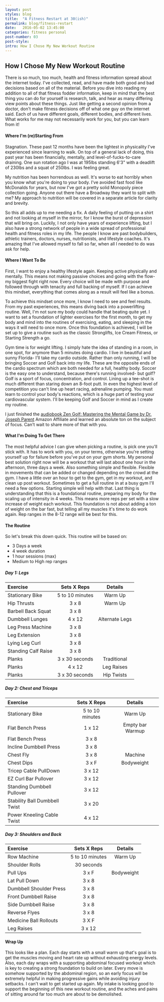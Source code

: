 ```yaml
---
layout: post
styles: blog
title:  "A Fitness Restart at 30(ish)"
permalink: blog/fitness-restart
date:   2016-05-02 13:45:00
categories: fitness personal
post-number: 03
post-style:
intro: How I Chose My New Workout Routine
---
```

## How I Chose My New Workout Routine

There is so much, too much, health and fitness information spread about the internet today. I've collected, read, and have made both good and bad decisions based on all of the material. Before you dive into reading my addition to all of that fitness fodder information, keep in mind that the best thing you can do for yourself is research, talk, and hear as many differing view points about these things. Just like getting a second opinion from a doctor, don't make fitness decisions off of what one guy on the internet said. Each of us have different goals, different bodies, and different lives. What works for me may not necessarily work for you, but you can learn from it!

#### Where I'm (re)Starting From

Stagnation. These past 12 months have been the lightest in physicality I've experienced since learning to walk. On top of a general lack of doing, this past year has been financially, mentally, and level-of-fucks-to-care draining. One sun rotation ago I was at 195lbs standing 6'3" with a deadlift of 230lbs and a squat of 250lbs. I was feeling great.

My nutrition has been horrendous as well. It's worse to eat horribly when you know what you're doing to your body. I've avoided fast food like McDonalds for years, but now I've got a pretty solid Monopoly piece collection going. Anyone out there have a Broadway they want to split with me? My approach to nutrition will be covered in a separate article for clarity and brevity.

So this all adds up to me needing a fix. A daily feeling of putting on a shirt and not looking at myself in the mirror, for I know the burst of depression that will bring on. Luckily, I not only have years of experience lifting, but I also have a strong network of people in a wide spread of professional health and fitness roles in my life. The people I know are past bodybuilders, athletic trainers, doctors, nurses, nutritionists, and lifestyle coaches. It's amazing that I've allowed myself to fall so far, when all I needed to do was ask for help.

#### Where I Want To Be

First, I want to enjoy a healthy lifestyle again. Keeping active physically and mentally. This means not making passive choices and going with the flow- my biggest fight right now. Every choice will be made with purpose and followed through with tenacity and full backing of myself. If I can achieve this mindset, everything that comes along as a result will feel like a bonus.

To achieve this mindset once more, I know I need to see and feel results. From my past experiences, this means diving back into a powerlifting routine. Well, I'm not sure my body could handle that beating quite yet. I want to set a foundation of lighter exercises for the first month, to get my body and mind into the routines of exercising, eating, and sleeping in the ways it will need to once more. Once this foundation is achieved, I will be set up to give a routine such as the classic Stronglifts, Ice Cream Fitness, or Starting Strength a go.

Gym time is for weight lifting. I simply hate the idea of standing in a room, in one spot, for anymore than 5 minutes doing cardio. I live in beautiful and sunny Florida- I'll take my cardio outside. Rather than only running, I will be bringing Soccer and Golf back into my life. These are the opposite ends of the cardio spectrum which are both needed for a full, healthy body. Soccer is the easy one to understand, because there's running involved- but golf? Golf is a sport of focus, concentration, and control. Lining up a tee-shot is much different than staring down an 8-foot putt. In even the highest level of competition you can't line up heart racing, adrenaline pumping. You must learn to control your body's reactions, which is a huge part of testing your cardiovascular system. I'll be keeping Golf and Soccer in mind as I create my routine.

I just finished the [audiobook Zen Golf: Mastering the Mental Game by Dr. Joseph Parent](http://amzn.to/1rsoSCA) <span class="affiliate">Amazon Affiliate</span> and learned an absolute ton on the subject of focus. Can't wait to share more of that with you.

#### What I'm Doing To Get There

The most helpful advice I can give when picking a routine, is pick one you'll stick with. It has to work with you, on your terms, otherwise you're setting yourself up for failure before you've put on your gym shorts. My personal best solution right now will be a workout that will last about one hour in the afternoon, three days a week. Also something simple and flexible. Flexible in movements that can be added or changed depending on the crowd at the gym. I have a little over an hour to get to the gym, get in my workout, and clean up post workout. Sometimes to get a full routine in at a busy gym I'll need a few options. Starting simple will help with that. Last thing is understanding that this is a foundational routine, preparing my body for the scaling up of intensity in 4 weeks. This means more reps per set with a slow increase of weight each workout. This foundation is not about adding a ton of weight on the bar fast, but telling all my muscles it's time to do work again. Rep ranges in the 8-12 range will be best for this.


#### The Routine

So let's break this down quick. This routine will be based on:

- 3 Days a week
- 4 week duration
- 1 hour sessions (max)
- Medium to High rep ranges

##### Day 1: Legs

| Exercise | Sets X Reps | Details |
|:-------------------|:-------------:|:---------:|
|Stationary Bike     | 5 to 10 minutes | Warm Up|
| Hip Thrusts | 3 x 8 | Warm Up |
| Barbell Back Squat | 3 x 8 | |
| Dumbbell Lunges | 4 x 12 | Alternate Legs |
|Leg Press Machine | 3 x 8 | |
|Leg Extension | 3 x 8 | |
|Lying Leg Curl | 3 x 8 | |
| Standing Calf Raise | 3 x 8 | |
|Planks | 3 x 30 seconds | Traditional |
|Planks | 4 x 12 | Leg Raises |
|Planks | 3 x 30 seconds | Hip Twists |


##### Day 2: Chest and Triceps

| Exercise | Sets X Reps | Details |
|:-------------------|:-------------:|:---------:|
| Stationary Bike| 5 to 10 minutes | Warm Up|
| Flat Bench Press | 1 x 12 | Empty bar Warmup |
| Flat Bench Press | 3 x 8 | |
| Incline Dumbbell Press | 3 x 8 | |
| Chest Fly | 3 x 8 | Machine | |
| Chest Dips | 3 x F | Bodyweight | |
| Tricep Cable PullDown | 3 x 12 | |
| EZ Curl Bar Pullover | 3 x 12 | |
| Standing Dumbbell Pullover | 3 x 12 | |
| Stability Ball Dumbbell Twist | 3 x 20 |
| Power Kneeling Cable Twist | 4 x 12 |



##### Day 3: Shoulders and Back

| Exercise | Sets X Reps | Details |
|:-------------------|:-------------:|:---------:|
| Row Machine | 5 to 10 minutes | Warm Up|
| Shoulder Rolls | 30 seconds | |
| Pull Ups | 3 x F | Bodyweight |
| Lat Pull Down | 3 x 8 | |
| Dumbbell Shoulder Press | 3 x 8| |
| Front Dumbbell Raise | 3 x 8 | |
| Side Dumbbell Raise | 3 x 8 | |
| Reverse Flyes | 3 x 8 | |
| Medicine Ball Rollouts | 3 X F | |
| Leg Raises | 3 x 12 | |

#### Wrap Up

This looks like a plan. Each day starts with a small warm up that's goal is to get the muscles moving and heart rate up without exhausting energy levels. Also, each day wraps with a supporting abdominal focused workout which is key to creating a strong foundation to build on later. Every move is somehow supported by the abdominal region, so an early focus will be extremely helpful in making progressive gains while avoiding injury setbacks. I can't wait to get started up again. My intake is looking good to support the beginning of this new workout routine, and the aches and pains of sitting around far too much are about to be demolished.
